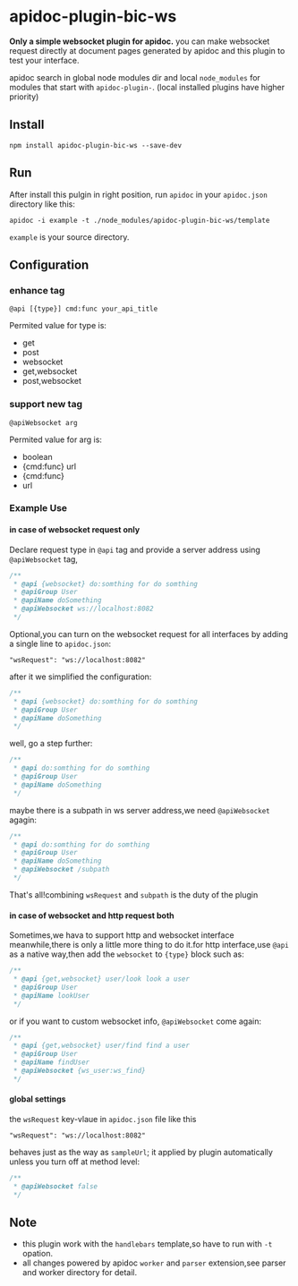 # apidoc-plugin-bic-ws

__Only a simple websocket plugin for apidoc.__
you can make websocket request directly at document pages generated by apidoc and this plugin to test your interface.

apidoc search in global node modules dir and local `node_modules` for modules that start with `apidoc-plugin-`. (local installed plugins have higher priority)

## Install
`npm install apidoc-plugin-bic-ws --save-dev`

## Run
After install this pulgin in right position, run `apidoc` in your `apidoc.json` directory like this:

`apidoc -i example -t ./node_modules/apidoc-plugin-bic-ws/template`

`example` is your source directory.

## Configuration
### enhance tag

`@api [{type}] cmd:func your_api_title`

Permited value for type is:
- get
- post
- websocket
- get,websocket
- post,websocket

### support new tag

`@apiWebsocket arg`

Permited value for arg is:
- boolean
- {cmd:func} url
- {cmd:func}
- url

### Example Use
#### in case of websocket request only
Declare request type in `@api` tag and provide a server address using `@apiWebsocket` tag,

```javascript
/**
 * @api {websocket} do:somthing for do somthing
 * @apiGroup User
 * @apiName doSomething
 * @apiWebsocket ws://localhost:8082
 */
```
Optional,you can turn on the websocket request for all interfaces by adding a single line to `apidoc.json`:

`"wsRequest": "ws://localhost:8082"`

after it we simplified the configuration:
```javascript
/**
 * @api {websocket} do:somthing for do somthing
 * @apiGroup User
 * @apiName doSomething
 */
```
well, go a step further:
```javascript
/**
 * @api do:somthing for do somthing
 * @apiGroup User
 * @apiName doSomething
 */
```

maybe there is a subpath in ws server address,we need `@apiWebsocket` agagin:
```javascript
/**
 * @api do:somthing for do somthing
 * @apiGroup User
 * @apiName doSomething
 * @apiWebsocket /subpath
 */
```
That's all!combining `wsRequest` and `subpath` is the duty of the plugin

#### in case of websocket and http request both
Sometimes,we hava to support http and websocket interface meanwhile,there is only a little more thing to do it.for http interface,use `@api` as a native way,then add the `websocket` to `{type}` block such as:
```javascript
/**
 * @api {get,websocket} user/look look a user
 * @apiGroup User
 * @apiName lookUser
 */
```
 or if you want to custom websocket info, `@apiWebsocket` come again:
```javascript
/**
 * @api {get,websocket} user/find find a user
 * @apiGroup User
 * @apiName findUser
 * @apiWebsocket {ws_user:ws_find}
 */
```

#### global settings
the `wsRequest` key-vlaue in `apidoc.json` file like this

`"wsRequest": "ws://localhost:8082"`

behaves just as the way as `sampleUrl`; it applied by plugin automatically unless you turn off at method level:
```javascript
/**
 * @apiWebsocket false
 */
 ```

## Note
- this plugin work with the `handlebars` template,so have to run with `-t` opation.
- all changes powered by apidoc `worker` and `parser` extension,see parser and worker directory for detail.
